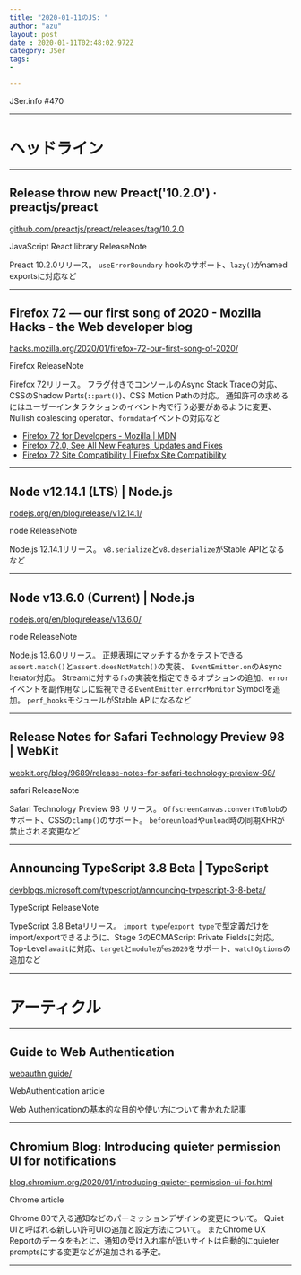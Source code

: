 ```yaml
---
title: "2020-01-11のJS: "
author: "azu"
layout: post
date : 2020-01-11T02:48:02.972Z
category: JSer
tags:
-

---
```


JSer.info #470

----

<h1 class="site-genre">ヘッドライン</h1>

----

## Release throw new Preact('10.2.0') · preactjs/preact
[github.com/preactjs/preact/releases/tag/10.2.0](https://github.com/preactjs/preact/releases/tag/10.2.0 "Release throw new Preact('10.2.0') · preactjs/preact")
<p class="jser-tags jser-tag-icon"><span class="jser-tag">JavaScript</span> <span class="jser-tag">React</span> <span class="jser-tag">library</span> <span class="jser-tag">ReleaseNote</span></p>

Preact 10.2.0リリース。
`useErrorBoundary` hookのサポート、`lazy()`がnamed exportsに対応など


----

## Firefox 72 — our first song of 2020 - Mozilla Hacks - the Web developer blog
[hacks.mozilla.org/2020/01/firefox-72-our-first-song-of-2020/](https://hacks.mozilla.org/2020/01/firefox-72-our-first-song-of-2020/ "Firefox 72 — our first song of 2020 - Mozilla Hacks - the Web developer blog")
<p class="jser-tags jser-tag-icon"><span class="jser-tag">Firefox</span> <span class="jser-tag">ReleaseNote</span></p>

Firefox 72リリース。
フラグ付きでコンソールのAsync Stack Traceの対応、CSSのShadow Parts(`::part()`)、CSS Motion Pathの対応。
通知許可の求めるにはユーザーインタラクションのイベント内で行う必要があるように変更、Nullish coalescing operator、`formdata`イベントの対応など

- [Firefox 72 for Developers - Mozilla | MDN](https://developer.mozilla.org/en-US/docs/Mozilla/Firefox/Releases/72 "Firefox 72 for Developers - Mozilla | MDN")
- [Firefox 72.0, See All New Features, Updates and Fixes](https://www.mozilla.org/en-US/firefox/72.0/releasenotes/ "Firefox 72.0, See All New Features, Updates and Fixes")
- [Firefox 72 Site Compatibility | Firefox Site Compatibility](https://www.fxsitecompat.dev/en-CA/versions/72/ "Firefox 72 Site Compatibility | Firefox Site Compatibility")

----

## Node v12.14.1 (LTS) | Node.js
[nodejs.org/en/blog/release/v12.14.1/](https://nodejs.org/en/blog/release/v12.14.1/ "Node v12.14.1 (LTS) | Node.js")
<p class="jser-tags jser-tag-icon"><span class="jser-tag"> node</span> <span class="jser-tag">ReleaseNote</span></p>

Node.js 12.14.1リリース。
`v8.serialize`と`v8.deserialize`がStable APIとなるなど


----

## Node v13.6.0 (Current) | Node.js
[nodejs.org/en/blog/release/v13.6.0/](https://nodejs.org/en/blog/release/v13.6.0/ "Node v13.6.0 (Current) | Node.js")
<p class="jser-tags jser-tag-icon"><span class="jser-tag"> node</span> <span class="jser-tag">ReleaseNote</span></p>

Node.js 13.6.0リリース。
正規表現にマッチするかをテストできる`assert.match()`と`assert.doesNotMatch()`の実装、
`EventEmitter.on`のAsync Iterator対応。
Streamに対する`fs`の実装を指定できるオプションの追加、`error`イベントを副作用なしに監視できる`EventEmitter.errorMonitor` Symbolを追加。
`perf_hooks`モジュールがStable APIになるなど


----

## Release Notes for Safari Technology Preview 98 | WebKit
[webkit.org/blog/9689/release-notes-for-safari-technology-preview-98/](https://webkit.org/blog/9689/release-notes-for-safari-technology-preview-98/ "Release Notes for Safari Technology Preview 98 | WebKit")
<p class="jser-tags jser-tag-icon"><span class="jser-tag">safari</span> <span class="jser-tag">ReleaseNote</span></p>

Safari Technology Preview 98 リリース。
`OffscreenCanvas.convertToBlob`のサポート、CSSの`clamp()`のサポート。
`beforeunload`や`unload`時の同期XHRが禁止される変更など


----

## Announcing TypeScript 3.8 Beta | TypeScript
[devblogs.microsoft.com/typescript/announcing-typescript-3-8-beta/](https://devblogs.microsoft.com/typescript/announcing-typescript-3-8-beta/ "Announcing TypeScript 3.8 Beta | TypeScript")
<p class="jser-tags jser-tag-icon"><span class="jser-tag">TypeScript</span> <span class="jser-tag">ReleaseNote</span></p>

TypeScript 3.8 Betaリリース。
`import type`/`export type`で型定義だけをimport/exportできるように、Stage 3のECMAScript Private Fieldsに対応。
Top-Level `await`に対応、`target`と`module`が`es2020`をサポート、`watchOptions`の追加など


----
<h1 class="site-genre">アーティクル</h1>

----

## Guide to Web Authentication
[webauthn.guide/](https://webauthn.guide/ "Guide to Web Authentication")
<p class="jser-tags jser-tag-icon"><span class="jser-tag">WebAuthentication</span> <span class="jser-tag">article</span></p>

Web Authenticationの基本的な目的や使い方について書かれた記事


----

## Chromium Blog: Introducing quieter permission UI for notifications
[blog.chromium.org/2020/01/introducing-quieter-permission-ui-for.html](https://blog.chromium.org/2020/01/introducing-quieter-permission-ui-for.html "Chromium Blog: Introducing quieter permission UI for notifications")
<p class="jser-tags jser-tag-icon"><span class="jser-tag">Chrome</span> <span class="jser-tag">article</span></p>

Chrome 80で入る通知などのパーミッションデザインの変更について。
Quiet UIと呼ばれる新しい許可UIの追加と設定方法について。
またChrome UX Reportのデータをもとに、通知の受け入れ率が低いサイトは自動的にquieter promptsにする変更などが追加される予定。


----
